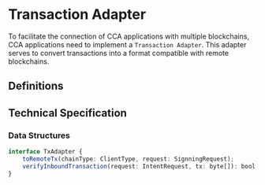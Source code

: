 # Transaction Adapter

To facilitate the connection of CCA applications with multiple blockchains, CCA applications need to implement a `Transaction Adapter`. This adapter serves to convert transactions into a format compatible with remote blockchains.

## Definitions

## Technical Specification

### Data Structures

```ts
interface TxAdapter {
    toRemoteTx(chainType: ClientType, request: SignningRequest);
    verifyInboundTransaction(request: IntentRequest, tx: byte[]): bool;
}
```

